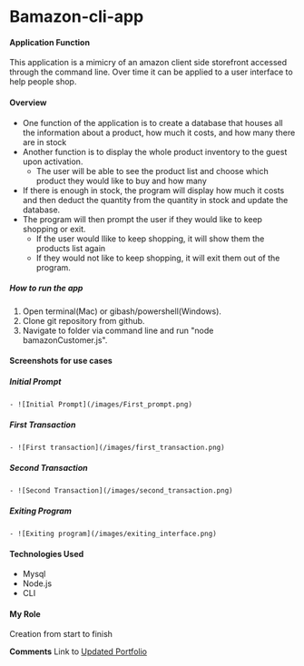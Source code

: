 # Bamazon-cli-app

#### Application Function
This application is a mimicry of an amazon client side storefront accessed through the command line. Over time it can be applied to a user interface to help people shop.

#### Overview
- One function of the application is to create a database that houses all the information about a product, how much it costs, and how many there are in stock
- Another function is to display the whole product inventory to the guest upon activation. 
  - The user will be able to see the product list and choose which product they would like to buy and how many
- If there is enough in stock, the program will display how much it costs and then deduct the quantity from the quantity in stock and update the database.
- The program will then prompt the user if they would like to keep shopping or exit.
  - If the user would llike to keep shopping, it will show them the products list again
  - If they would not like to keep shopping, it will exit them out of the program.

##### How to run the app
 1. Open terminal(Mac) or gibash/powershell(Windows).
 2. Clone git repository from github.
 3. Navigate to folder via command line and run "node bamazonCustomer.js".

#### **Screenshots for use cases**
##### **Initial Prompt**
    - ![Initial Prompt](/images/First_prompt.png)
##### **First Transaction**
    - ![First transaction](/images/first_transaction.png)
##### **Second Transaction**
    - ![Second Transaction](/images/second_transaction.png)
##### **Exiting Program**
    - ![Exiting program](/images/exiting_interface.png)
    
#### **Technologies Used**
- Mysql
- Node.js
- CLI

#### **My Role**
Creation from start to finish

**Comments**
Link to [Updated Portfolio](https://samsmeyer17.github.io/Responsive-Portfolio/)
